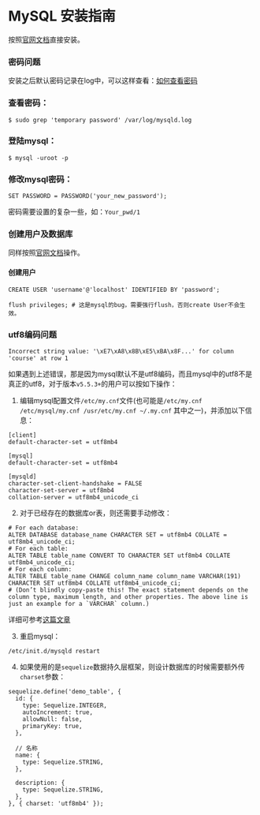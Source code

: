 # MySQL 安装指南

按照[官网文档](https://www.linode.com/docs/databases/mysql/how-to-install-mysql-on-centos-7/)直接安装。

### 密码问题
安装之后默认密码记录在log中，可以这样查看：[如何查看密码](https://stackoverflow.com/questions/21944936/error-1045-28000-access-denied-for-user-rootlocalhost-using-password-y/42967789#42967789)

### 查看密码：
```
$ sudo grep 'temporary password' /var/log/mysqld.log
```

### 登陆mysql：
```
$ mysql -uroot -p 
```

### 修改mysql密码：
```
SET PASSWORD = PASSWORD('your_new_password');
```
密码需要设置的复杂一些，如：`Your_pwd/1`

### 创建用户及数据库
同样按照[官网文档](https://www.linode.com/docs/databases/mysql/how-to-install-mysql-on-centos-7/)操作。


#### 创建用户
```
CREATE USER 'username'@'localhost' IDENTIFIED BY 'password';
```

```
flush privileges; # 这是mysql的bug，需要强行flush，否则create User不会生效。
```


### utf8编码问题
```shell
Incorrect string value: '\xE7\xA8\x8B\xE5\xBA\x8F...' for column 'course' at row 1
```

如果遇到上述错误，那是因为mysql默认不是utf8编码，而且mysql中的utf8不是真正的utf8，对于版本`v5.5.3+`的用户可以按如下操作：

1. 编辑mysql配置文件`/etc/my.cnf`文件(也可能是`/etc/my.cnf /etc/mysql/my.cnf /usr/etc/my.cnf ~/.my.cnf` 其中之一)，并添加以下信息：

```
[client]
default-character-set = utf8mb4

[mysql]
default-character-set = utf8mb4

[mysqld]
character-set-client-handshake = FALSE
character-set-server = utf8mb4
collation-server = utf8mb4_unicode_ci
```

2. 对于已经存在的数据库or表，则还需要手动修改：

```
# For each database:
ALTER DATABASE database_name CHARACTER SET = utf8mb4 COLLATE = utf8mb4_unicode_ci;
# For each table:
ALTER TABLE table_name CONVERT TO CHARACTER SET utf8mb4 COLLATE utf8mb4_unicode_ci;
# For each column:
ALTER TABLE table_name CHANGE column_name column_name VARCHAR(191) CHARACTER SET utf8mb4 COLLATE utf8mb4_unicode_ci;
# (Don’t blindly copy-paste this! The exact statement depends on the column type, maximum length, and other properties. The above line is just an example for a `VARCHAR` column.)
```

详细可参考[这篇文章](https://mathiasbynens.be/notes/mysql-utf8mb4)

3. 重启mysql：
```
/etc/init.d/mysqld restart
```

4. 如果使用的是`sequelize`数据持久层框架，则设计数据库的时候需要额外传`charset`参数：
```
sequelize.define('demo_table', {
  id: {
    type: Sequelize.INTEGER,
    autoIncrement: true,
    allowNull: false,
    primaryKey: true,
  },

  // 名称
  name: {
    type: Sequelize.STRING,
  },

  description: {
    type: Sequelize.STRING,
  },
}, { charset: 'utf8mb4' });
```


